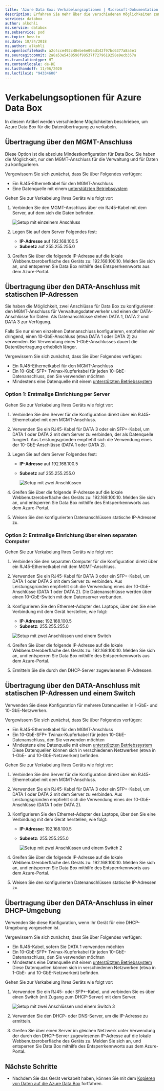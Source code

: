 ```yaml
---
title: 'Azure Data Box: Verkabelungsoptionen | Microsoft-Dokumentation'
description: Erfahren Sie mehr über die verschiedenen Möglichkeiten zum Verkabeln ihrer Azure Data Box für die Datenübertragung über den MGMT- oder DATA-Port.
services: databox
author: alkohli
ms.service: databox
ms.subservice: pod
ms.topic: how-to
ms.date: 10/24/2018
ms.author: alkohli
ms.openlocfilehash: a2c4cce492c48ebe6e09ad142f97bc6377a8a5e1
ms.sourcegitcommit: 2a8a53e5438596f99537f7279619258e9ecb357a
ms.translationtype: HT
ms.contentlocale: de-DE
ms.lasthandoff: 11/06/2020
ms.locfileid: "94334600"
---
```

# <a name="cabling-options-for-your-azure-data-box"></a>Verkabelungsoptionen für Azure Data Box

In diesem Artikel werden verschiedene Möglichkeiten beschrieben, um Azure Data Box für die Datenübertragung zu verkabeln.

## <a name="transfer-via-mgmt-port"></a>Übertragung über den MGMT-Anschluss

Diese Option ist die absolute Mindestkonfiguration für Data Box. Sie haben die Möglichkeit, nur den MGMT-Anschluss für die Verwaltung und für Daten zu konfigurieren.

Vergewissern Sie sich zunächst, dass Sie über Folgendes verfügen:

- Ein RJ45-Ethernetkabel für den MGMT-Anschluss
- Eine Datenquelle mit einem [unterstützten Betriebssystem](data-box-system-requirements.md#supported-operating-systems-for-clients)

Gehen Sie zur Verkabelung Ihres Geräts wie folgt vor:

1. Verbinden Sie den MGMT-Anschluss über ein RJ45-Kabel mit dem Server, auf dem sich die Daten befinden.

    ![Setup mit einzelnem Anschluss](media/data-box-cable-options/cabling-mgmt-only.png)

2. Legen Sie auf dem Server Folgendes fest:

    - **IP-Adresse** auf 192.168.100.5
    - **Subnetz** auf 255.255.255.0

3. Greifen Sie über die folgende IP-Adresse auf die lokale Webbenutzeroberfläche des Geräts zu: 192.168.100.10. Melden Sie sich an, und entsperren Sie Data Box mithilfe des Entsperrkennworts aus dem Azure-Portal.


## <a name="transfer-via-data-port-with-static-ips"></a>Übertragung über den DATA-Anschluss mit statischen IP-Adressen

Sie haben die Möglichkeit, zwei Anschlüsse für Data Box zu konfigurieren: den MGMT-Anschluss für Verwaltungsdatenverkehr und einen der DATA-Anschlüsse für Daten. Als Datenanschlüsse stehen DATA 1, DATA 2 und DATA 3 zur Verfügung.

Falls Sie nur einen einzelnen Datenanschluss konfigurieren, empfehlen wir dringend, einen 10-GbE-Anschluss (etwa DATA 1 oder DATA 2) zu verwenden. Bei Verwendung eines 1-GbE-Anschlusses dauert die Datenübertragung erheblich länger.

Vergewissern Sie sich zunächst, dass Sie über Folgendes verfügen:

- Ein RJ45-Ethernetkabel für den MGMT-Anschluss
- Ein 10-GbE-SFP+ Twinax-Kupferkabel für jeden 10-GbE-Datenanschluss, den Sie verwenden möchten
- Mindestens eine Datenquelle mit einem [unterstützten Betriebssystem](data-box-system-requirements.md#supported-operating-systems-for-clients)

### <a name="option-1---initial-setup-via-server"></a>Option 1: Erstmalige Einrichtung per Server

Gehen Sie zur Verkabelung Ihres Geräts wie folgt vor:

1. Verbinden Sie den Server für die Konfiguration direkt über ein RJ45-Ethernetkabel mit dem MGMT-Anschluss.
2. Verwenden Sie ein RJ45-Kabel für DATA 3 oder ein SFP+-Kabel, um DATA 1 oder DATA 2 mit dem Server zu verbinden, der als Datenquelle fungiert. Aus Leistungsgründen empfiehlt sich die Verwendung eines der 10-GbE-Anschlüsse (DATA 1 oder DATA 2).
3. Legen Sie auf dem Server Folgendes fest:

   - **IP-Adresse** auf 192.168.100.5
   - **Subnetz** auf 255.255.255.0

     ![Setup mit zwei Anschlüssen](media/data-box-cable-options/cabling-2-port-setup.png)

3. Greifen Sie über die folgende IP-Adresse auf die lokale Webbenutzeroberfläche des Geräts zu: 192.168.100.10. Melden Sie sich an, und entsperren Sie Data Box mithilfe des Entsperrkennworts aus dem Azure-Portal.
4. Weisen Sie den konfigurierten Datenanschlüssen statische IP-Adressen zu.

### <a name="option-2---initial-setup-via-separate-computer"></a>Option 2: Erstmalige Einrichtung über einen separaten Computer

Gehen Sie zur Verkabelung Ihres Geräts wie folgt vor:

1. Verbinden Sie den separaten Computer für die Konfiguration direkt über ein RJ45-Ethernetkabel mit dem MGMT-Anschluss.
2. Verwenden Sie ein RJ45-Kabel für DATA 3 oder ein SFP+-Kabel, um DATA 1 oder DATA 2 mit dem Server zu verbinden. Aus Leistungsgründen empfiehlt sich die Verwendung eines der 10-GbE-Anschlüsse (DATA 1 oder DATA 2). Die Datenanschlüsse werden über einen 10-GbE-Switch mit dem Datenserver verbunden.
3. Konfigurieren Sie den Ethernet-Adapter des Laptops, über den Sie eine Verbindung mit dem Gerät herstellen, wie folgt:

   - **IP-Adresse:** 192.168.100.5
   - **Subnetz:** 255.255.255.0
  
   ![Setup mit zwei Anschlüssen und einem Switch](media/data-box-cable-options/cabling-with-static-ip.png)

3. Greifen Sie über die folgende IP-Adresse auf die lokale Webbenutzeroberfläche des Geräts zu: 192.168.100.10. Melden Sie sich an, und entsperren Sie Data Box mithilfe des Entsperrkennworts aus dem Azure-Portal.
4. Ermitteln Sie die durch den DHCP-Server zugewiesenen IP-Adressen.

## <a name="transfer-via-data-port-with-static-ips-using-a-switch"></a>Übertragung über den DATA-Anschluss mit statischen IP-Adressen und einem Switch 

Verwenden Sie diese Konfiguration für mehrere Datenquellen in 1-GbE- und 10-GbE-Netzwerken.

Vergewissern Sie sich zunächst, dass Sie über Folgendes verfügen:

- Ein RJ45-Ethernetkabel für den MGMT-Anschluss
- Ein 10-GbE-SFP+ Twinax-Kupferkabel für jeden 10-GbE-Datenanschluss, den Sie verwenden möchten
- Mindestens eine Datenquelle mit einem [unterstützten Betriebssystem](data-box-system-requirements.md#supported-operating-systems-for-clients) Diese Datenquellen können sich in verschiedenen Netzwerken (etwa in 1-GbE- und 10-GbE-Netzwerken) befinden.

Gehen Sie zur Verkabelung Ihres Geräts wie folgt vor:

1. Verbinden Sie den Server für die Konfiguration direkt über ein RJ45-Ethernetkabel mit dem MGMT-Anschluss.
2. Verwenden Sie ein RJ45-Kabel für DATA 3 oder ein SFP+-Kabel, um DATA 1 oder DATA 2 mit dem Server zu verbinden. Aus Leistungsgründen empfiehlt sich die Verwendung eines der 10-GbE-Anschlüsse (DATA 1 oder DATA 2).
3. Konfigurieren Sie den Ethernet-Adapter des Laptops, über den Sie eine Verbindung mit dem Gerät herstellen, wie folgt:

   - **IP-Adresse:** 192.168.100.5
   - **Subnetz:** 255.255.255.0

     ![Setup mit zwei Anschlüssen und einem Switch 2](media/data-box-cable-options/cabling-with-switch-static-ip.png)

3. Greifen Sie über die folgende IP-Adresse auf die lokale Webbenutzeroberfläche des Geräts zu: 192.168.100.10. Melden Sie sich an, und entsperren Sie Data Box mithilfe des Entsperrkennworts aus dem Azure-Portal.
4. Weisen Sie den konfigurierten Datenanschlüssen statische IP-Adressen zu.


## <a name="transfer-via-data-port-in-a-dhcp-environment"></a>Übertragung über den DATA-Anschluss in einer DHCP-Umgebung

Verwenden Sie diese Konfiguration, wenn Ihr Gerät für eine DHCP-Umgebung vorgesehen ist.

Vergewissern Sie sich zunächst, dass Sie über Folgendes verfügen:

- Ein RJ45-Kabel, sofern Sie DATA 1 verwenden möchten
- Ein 10-GbE-SFP+ Twinax-Kupferkabel für jeden 10-GbE-Datenanschluss, den Sie verwenden möchten
- Mindestens eine Datenquelle mit einem [unterstützten Betriebssystem](data-box-system-requirements.md#supported-operating-systems-for-clients) Diese Datenquellen können sich in verschiedenen Netzwerken (etwa in 1-GbE- und 10-GbE-Netzwerken) befinden.

Gehen Sie zur Verkabelung Ihres Geräts wie folgt vor:

1. Verwenden Sie ein RJ45- oder SFP+-Kabel, und verbinden Sie es über einen Switch (mit Zugang zum DHCP-Server) mit dem Server.

    ![Setup mit zwei Anschlüssen und einem Switch 3](media/data-box-cable-options/cabling-dhcp-data-only.png)

2. Verwenden Sie den DHCP- oder DNS-Server, um die IP-Adresse zu ermitteln.
3. Greifen Sie über einen Server im gleichen Netzwerk unter Verwendung der durch den DHCP-Server zugewiesenen IP-Adresse auf die lokale Webbenutzeroberfläche des Geräts zu. Melden Sie sich an, und entsperren Sie Data Box mithilfe des Entsperrkennworts aus dem Azure-Portal.

## <a name="next-steps"></a>Nächste Schritte

- Nachdem Sie das Gerät verkabelt haben, können Sie mit dem [Kopieren von Daten auf die Azure Data Box](data-box-deploy-copy-data.md) fortfahren.
